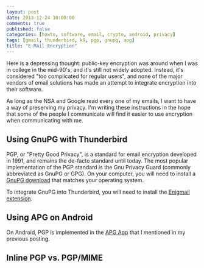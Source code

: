 ```yaml
---
layout: post
date: 2013-12-24 10:00:00
comments: true
published: false
categories: [howto, software, email, crypto, android, privacy]
tags: [gmail, thunderbird, k9, pgp, gnupg, apg]
title: "E-Mail Encryption"
---
```


Here is a depressing thought: public-key encryption was around when I was in
college in the mid-90's, and it's still not widely adopted. Instead, it's
considered "too complicated for regular users", and none of the major vendors 
of email solutions has made an attempt to integrate encryption into their
software.

As long as the NSA and Google read every one of my emails, I want to have a way
of preserving my privacy. I'm writing these instructions in the hope that some
of the people I communicate will find it easier to use encryption when 
communicating with me.

<!-- more -->

## Using GnuPG with Thunderbird 

PGP, or "Pretty Good Privacy", is a standard for email encryption developed in
1991, and remains the de-facto standard until today. The most popular 
implementation of the PGP standard is the Gnu Privacy Guard (commonly
abbreviated as GnuPG or GPG). On your computer, you will need to install a [GnuPG download](http://www.gnupg.org/) that matches your operating system.

To integrate GnuPG into Thunderbird, you will need to install the [Enigmail extension](https://www.enigmail.net/).

## Using APG on Android

On Android, PGP is implemented in the [APG App](https://play.google.com/store/apps/details?id=org.thialfihar.android.apg) that I mentioned in my previous posting.

## Inline PGP vs. PGP/MIME
